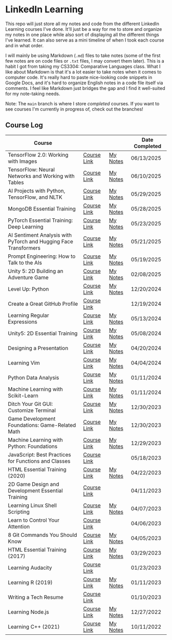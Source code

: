 # LinkedIn Learning

This repo will just store all my notes and code from the different LinkedIn
Learning courses I've done. It'll just be a way for me to store and organize my
notes in one place while also sort of displaying all the different things I've
learned. It can also serve as a mini timeline of when I took each course and in
what order.

I will mainly be using Markdown (`.md`) files to take notes (some of the first
few notes are on code files or `.txt` files, I may convert them later). This is
a habit I got from taking my CS3304: Comparative Languages class. What I like
about Markdown is that it's a lot easier to take notes when it comes to computer
code. It's really hard to paste nice-looking code snippets in Google Docs, and
it's hard to organize English notes in a code file itself via comments. I feel
like Markdown just bridges the gap and I find it well-suited for my note-taking
needs.

Note: The `main` branch is where I store _completed_ courses. If you want to see
courses I'm currently in progress of, check out the branches!

## Course Log

| Course                                                           |                                                                                                                   |                                                                                                      | Date Completed |
| ---------------------------------------------------------------- | ----------------------------------------------------------------------------------------------------------------- | ---------------------------------------------------------------------------------------------------- | -------------- |
| TensorFlow 2.0: Working with Images                              | [Course Link](https://www.linkedin.com/learning/tensorflow-2-0-working-with-images)                               | [My Notes](https://github.com/tikkikkit21/LinkedInLearning/tree/main/Python/TensorFlowCV)            | 06/13/2025     |
| TensorFlow: Neural Networks and Working with Tables              | [Course Link](https://www.linkedin.com/learning/tensorflow-neural-networks-and-working-with-tables)               | [My Notes](https://github.com/tikkikkit21/LinkedInLearning/tree/main/Python/TensorFlowTables)        | 06/10/2025     |
| AI Projects with Python, TensorFlow, and NLTK                    | [Course Link](https://www.linkedin.com/learning/ai-projects-with-python-tensorflow-and-nltk)                      | [My Notes](https://github.com/tikkikkit21/LinkedInLearning/tree/main/Python/AIProjects)              | 05/29/2025     |
| MongoDB Essential Training                                       | [Course Link](https://www.linkedin.com/learning/mongodb-essential-training)                                       | [My Notes](https://github.com/tikkikkit21/LinkedInLearning/tree/main/Misc/MongoDB)                   | 05/28/2025     |
| PyTorch Essential Training: Deep Learning                        | [Course Link](https://www.linkedin.com/learning/pytorch-essential-training-deep-learning-23753149)                | [My Notes](https://github.com/tikkikkit21/LinkedInLearning/tree/main/Python/PyTorch)                 | 05/23/2025     |
| AI Sentiment Analysis with PyTorch and Hugging Face Transformers | [Course Link](https://www.linkedin.com/learning/ai-sentiment-analysis-with-pytorch-and-hugging-face-transformers) | [My Notes](https://github.com/tikkikkit21/LinkedInLearning/tree/main/Python/SentimentAnalysis)       | 05/21/2025     |
| Prompt Engineering: How to Talk to the AIs                       | [Course Link](https://www.linkedin.com/learning/unity-5-2d-building-an-adventure-game)                            | [My Notes](https://github.com/tikkikkit21/LinkedInLearning/tree/main/Misc/PromptEngineering)         | 05/19/2025     |
| Unity 5: 2D Building an Adventure Game                           | [Course Link](https://www.linkedin.com/learning/prompt-engineering-how-to-talk-to-the-ais/talking-to-the-ais)     | [My Notes](https://github.com/tikkikkit21/LinkedInLearning/tree/main/Unity/Unity2DEssentialTraining) | 02/08/2025     |
| Level Up: Python                                                 | [Course Link](https://www.linkedin.com/learning/level-up-python)                                                  | [My Notes](https://github.com/tikkikkit21/LinkedInLearning/tree/main/Python/LevelUp)                 | 12/20/2024     |
| Create a Great GitHub Profile                                    | [Course Link](https://www.linkedin.com/learning/craft-a-great-github-profile/create-a-great-github-profile)       |                                                                                                      | 12/19/2024     |
| Learning Regular Expressions                                     | [Course Link](https://www.linkedin.com/learning/learning-regular-expressions-15586553)                            | [My Notes](https://github.com/tikkikkit21/LinkedInLearning/tree/main/Misc/RegEx)                     | 05/13/2024     |
| Unity5: 2D Essential Training                                    | [Course Link](https://www.linkedin.com/learning/unity-5-2d-essential-training)                                    | [My Notes](https://github.com/tikkikkit21/LinkedInLearning/tree/main/Unity/Unity2DEssentialTraining) | 05/08/2024     |
| Designing a Presentation                                         | [Course Link](https://www.linkedin.com/learning/designing-a-presentation-14176816)                                | [My Notes](https://github.com/tikkikkit21/LinkedInLearning/tree/main/Misc/DesigningPresentation)     | 04/20/2024     |
| Learning Vim                                                     | [Course Link](https://www.linkedin.com/learning/learning-vim)                                                     | [My Notes](https://github.com/tikkikkit21/LinkedInLearning/tree/main/Linux/Vim)                      | 04/04/2024     |
| Python Data Analysis                                             | [Course Link](https://www.linkedin.com/learning/python-data-analysis-2)                                           | [My Notes](https://github.com/tikkikkit21/LinkedInLearning/tree/main/Python/DataAnalysis)            | 01/11/2024     |
| Machine Learning with Scikit-Learn                               | [Course Link](https://www.linkedin.com/learning/machine-learning-with-scikit-learn)                               | [My Notes](https://github.com/tikkikkit21/LinkedInLearning/tree/main/Python/ScikitLearn)             | 01/11/2024     |
| Ditch Your Git GUI: Customize Terminal                           | [Course Link](https://www.linkedin.com/learning/ditch-your-git-gui-customize-terminal)                            | [My Notes](https://github.com/tikkikkit21/LinkedInLearning/tree/main/Git/CustomizeTerminal)          | 12/30/2023     |
| Game Development Foundations: Game-Related Math                  | [Course Link](https://www.linkedin.com/learning/game-development-foundations-game-related-math)                   | [My Notes](https://github.com/tikkikkit21/LinkedInLearning/tree/main/Misc/GameMath)                  | 12/30/2023     |
| Machine Learning with Python: Foundations                        | [Course Link](https://www.linkedin.com/learning/machine-learning-with-python-foundations)                         | [My Notes](https://github.com/tikkikkit21/LinkedInLearning/tree/main/Python/MachineLearning)         | 12/29/2023     |
| JavaScript: Best Practices for Functions and Classes             | [Course Link](https://www.linkedin.com/learning/javascript-best-practices-for-functions-and-classes)              |                                                                                                      | 05/18/2023     |
| HTML Essential Training (2020)                                   | [Course Link](https://www.linkedin.com/learning/html-essential-training-4)                                        | [My Notes](https://github.com/tikkikkit21/LinkedInLearning/tree/main/HTML/EssentialTraining)         | 04/22/2023     |
| 2D Game Design and Development Essential Training                | [Course Link](https://www.linkedin.com/learning/2d-game-design-and-development-essential-training)                |                                                                                                      | 04/11/2023     |
| Learning Linux Shell Scripting                                   | [Course Link](https://www.linkedin.com/learning/learning-linux-shell-scripting-2018)                              | [My Notes](https://github.com/tikkikkit21/LinkedInLearning/tree/main/Linux/BashScripting)            | 04/07/2023     |
| Learn to Control Your Attention                                  | [Course Link](https://www.linkedin.com/learning/learn-to-control-your-attention)                                  |                                                                                                      | 04/06/2023     |
| 8 Git Commands You Should Know                                   | [Course Link](https://www.linkedin.com/learning/8-git-commands-you-should-know-16027523)                          | [My Notes](https://github.com/tikkikkit21/LinkedInLearning/tree/main/Git/8Commands)                  | 04/05/2023     |
| HTML Essential Training (2017)                                   | [Course Link](https://www.linkedin.com/learning/html-essential-training-2017)                                     | [My Notes](https://github.com/tikkikkit21/LinkedInLearning/tree/main/HTML/EssentialTraining)         | 03/29/2023     |
| Learning Audacity                                                | [Course Link](https://www.linkedin.com/learning/learning-audacity-2)                                              |                                                                                                      | 01/23/2023     |
| Learning R (2019)                                                | [Course Link](https://www.linkedin.com/learning/learning-r-2019)                                                  | [My Notes](https://github.com/tikkikkit21/LinkedInLearning/tree/main/R/LearningR)                    | 01/11/2023     |
| Writing a Tech Resume                                            | [Course Link](https://www.linkedin.com/learning/writing-a-tech-resume)                                            |                                                                                                      | 01/10/2023     |
| Learning Node.js                                                 | [Course Link](https://www.linkedin.com/learning/learning-node-js-2017)                                            | [My Notes](https://github.com/tikkikkit21/LinkedInLearning/tree/main/JavaScript/ChatApp)             | 12/27/2022     |
| Learning C++ (2021)                                              | [Course Link](https://www.linkedin.com/learning/learning-c-plus-plus-2021)                                        | [My Notes](https://github.com/tikkikkit21/LinkedInLearning/tree/main/C%2B%2B/Basics)                 | 10/11/2022     |
